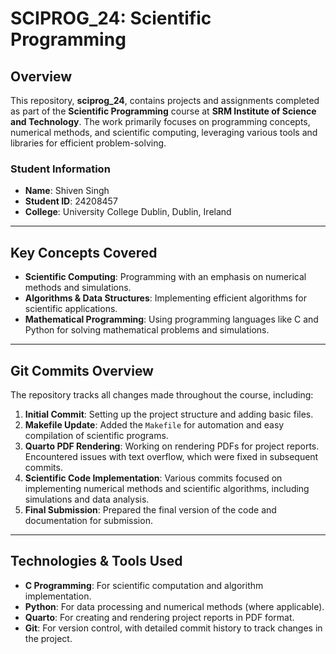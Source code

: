 # SCIPROG_24: Scientific Programming

## Overview
This repository, **sciprog_24**, contains projects and assignments completed as part of the **Scientific Programming** course at **SRM Institute of Science and Technology**. The work primarily focuses on programming concepts, numerical methods, and scientific computing, leveraging various tools and libraries for efficient problem-solving.

### Student Information
- **Name**: Shiven Singh
- **Student ID**: 24208457
- **College**: University College Dublin, Dublin, Ireland

---

## Key Concepts Covered
- **Scientific Computing**: Programming with an emphasis on numerical methods and simulations.
- **Algorithms & Data Structures**: Implementing efficient algorithms for scientific applications.
- **Mathematical Programming**: Using programming languages like C and Python for solving mathematical problems and simulations.

---

## Git Commits Overview
The repository tracks all changes made throughout the course, including:

1. **Initial Commit**: Setting up the project structure and adding basic files.
2. **Makefile Update**: Added the `Makefile` for automation and easy compilation of scientific programs.
3. **Quarto PDF Rendering**: Working on rendering PDFs for project reports. Encountered issues with text overflow, which were fixed in subsequent commits.
4. **Scientific Code Implementation**: Various commits focused on implementing numerical methods and scientific algorithms, including simulations and data analysis.
5. **Final Submission**: Prepared the final version of the code and documentation for submission.

---

## Technologies & Tools Used
- **C Programming**: For scientific computation and algorithm implementation.
- **Python**: For data processing and numerical methods (where applicable).
- **Quarto**: For creating and rendering project reports in PDF format.
- **Git**: For version control, with detailed commit history to track changes in the project.


